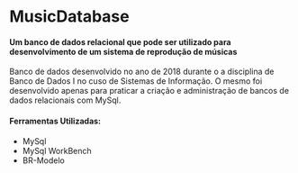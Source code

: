# MusicDatabase
#### Um banco de dados relacional que pode ser utilizado para desenvolvimento de um sistema de reprodução de músicas

Banco de dados desenvolvido no ano de 2018 durante o a disciplina de Banco de Dados I no cuso de Sistemas de Informação. O mesmo foi desenvolvido apenas para praticar a criação e administração de bancos de dados relacionais com MySql.

#### Ferramentas Utilizadas:
  * MySql
  * MySql WorkBench
  * BR-Modelo
